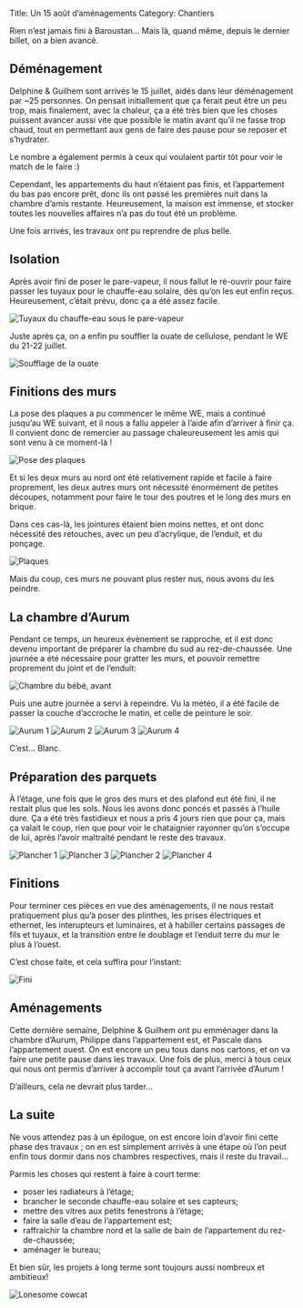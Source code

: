 Title: Un 15 août d’aménagements
Category: Chantiers

Rien n’est jamais fini à Baroustan… Mais là, quand même, depuis le dernier billet, on a bien avancé.

## Déménagement

Delphine & Guilhem sont arrivés le 15 juillet, aidés dans leur déménagement par ~25 personnes. On pensait initiallement
que ça ferait peut être un peu trop, mais finalement, avec la chaleur, ça a été très bien que les choses puissent
avancer aussi vite que possible le matin avant qu’il ne fasse trop chaud, tout en permettant aux gens de faire des
pause pour se reposer et s’hydrater.

Le nombre a également permis à ceux qui voulaient partir tôt pour voir le match de le faire :)

Cependant, les appartements du haut n’étaient pas finis, et l’appartement du bas pas encore prêt, donc ils ont passé
les premières nuit dans la chambre d’amis restante. Heureusement, la maison est immense, et stocker toutes les
nouvelles affaires n’a pas du tout été un problème.

Une fois arrivés, les travaux ont pu reprendre de plus belle.

## Isolation

Après avoir fini de poser le pare-vapeur, il nous fallut le ré-ouvrir pour faire passer les tuyaux pour le chauffe-eau
solaire, dès qu’on les eut enfin reçus. Heureusement, c’était prévu, donc ça a été assez facile.

![Tuyaux du chauffe-eau sous le pare-vapeur]({attach}images/2018-aout/tuyaux.jpg)

Juste après ça, on a enfin pu souffler la ouate de cellulose, pendant le WE du 21-22 juillet.

![Soufflage de la ouate]({attach}images/2018-aout/ouate.jpg)

## Finitions des murs

La pose des plaques a pu commencer le même WE, mais a continué jusqu’au WE suivant, et il nous a fallu appeler à l’aide
afin d’arriver à finir ça. Il convient donc de remercier au passage chaleureusement les amis qui sont venu à ce
moment-là !

![Pose des plaques]({attach}images/2018-aout/pose.jpg)

Et si les deux murs au nord ont été relativement rapide et facile à faire proprement, les deux autres murs ont
nécessité énormément de petites découpes, notamment pour faire le tour des poutres et le long des murs en brique.

Dans ces cas-là, les jointures étaient bien moins nettes, et ont donc nécessité des retouches, avec un peu d’acrylique,
de l’enduit, et du ponçage.

![Plaques]({attach}images/2018-aout/plaques.jpg)

Mais du coup, ces murs ne pouvant plus rester nus, nous avons du les peindre.

## La chambre d’Aurum

Pendant ce temps, un heureux évènement se rapproche, et il est donc devenu important de préparer la chambre du sud au
rez-de-chaussée. Une journée a été nécessaire pour gratter les murs, et pouvoir remettre proprement du joint et de
l’enduit:

![Chambre du bébé, avant]({attach}images/2018-aout/bas-avant.jpg)

Puis une autre journée a servi à repeindre. Vu la météo, il a été facile de passer la couche d’accroche le matin, et
celle de peinture le soir.

![Aurum 1]({attach}images/2018-aout/aurum1.jpg)
![Aurum 2]({attach}images/2018-aout/aurum2.jpg)
![Aurum 3]({attach}images/2018-aout/aurum3.jpg)
![Aurum 4]({attach}images/2018-aout/aurum4.jpg)

C’est… Blanc.

## Préparation des parquets

À l’étage, une fois que le gros des murs et des plafond eut été fini, il ne restait plus que les sols. Nous les avons
donc poncés et passés à l’huile dure. Ça a été très fastidieux et nous a pris 4 jours rien que pour ça, mais ça valait
le coup, rien que pour voir le chataignier rayonner qu’on s’occupe de lui, après l’avoir maltraité pendant le reste des
travaux.

![Plancher 1]({attach}images/2018-aout/plancher1.jpg)
![Plancher 3]({attach}images/2018-aout/plancher3.jpg)
![Plancher 2]({attach}images/2018-aout/plancher2.jpg)
![Plancher 4]({attach}images/2018-aout/plancher4.jpg)

## Finitions

Pour terminer ces pièces en vue des aménagements, il ne nous restait pratiquement plus qu’à poser des plinthes, les
prises électriques et ethernet, les interupteurs et luminaires, et à habiller certains passages de fils et tuyaux, et
la transition entre le doublage et l’enduit terre du mur le plus à l’ouest.

C’est chose faite, et cela suffira pour l’instant:

![Fini]({attach}images/2018-aout/fini.jpg)

## Aménagements

Cette dernière semaine, Delphine & Guilhem ont pu emménager dans la chambre d’Aurum, Philippe dans l’appartement est,
et Pascale dans l’appartement ouest. On est encore un peu tous dans nos cartons, et on va faire une petite pause dans
les travaux. Une fois de plus, merci à tous ceux qui nous ont permis d’arriver à accomplir tout ça avant l’arrivée
d’Aurum !

D’ailleurs, cela ne devrait plus tarder…

## La suite

Ne vous attendez pas à un épilogue, on est encore loin d’avoir fini cette phase des travaux ; on en est simplement
arrivés à une étape où l’on peut enfin tous dormir dans nos chambres respectives, mais il reste du travail…

Parmis les choses qui restent à faire à court terme:

- poser les radiateurs à l’étage;
- brancher le seconde chauffe-eau solaire et ses capteurs;
- mettre des vitres aux petits fenestrons à l’étage;
- faire la salle d’eau de l’appartement est;
- raffraichir la chambre nord et la salle de bain de l’appartement du rez-de-chaussée;
- aménager le bureau;

Et bien sûr, les projets à long terme sont toujours aussi nombreux et ambitieux!

![Lonesome cowcat]({attach}images/2018-aout/lonesome_cowcat.jpg)
